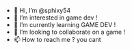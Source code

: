 - 👋 Hi, I’m @sphixy54
- 👀 I’m interested in game dev ! 
- 🌱 I’m currently learning  GAME DEV !
- 💞️ I’m looking to collaborate on  a game !
- 📫 How to reach me ? you cant 

<!---
sphixy54/sphixy54 is a ✨ special ✨ repository because its `README.md` (this file) appears on your GitHub profile.
You can click the Preview link to take a look at your changes.
--->
